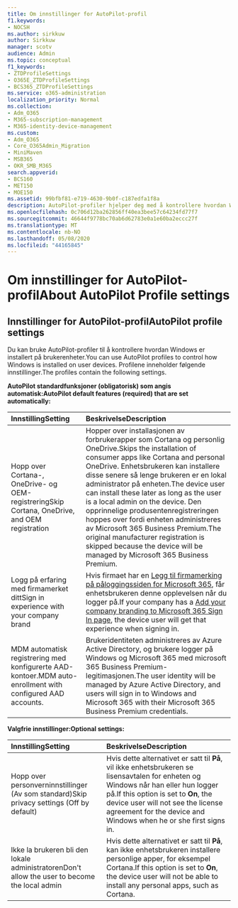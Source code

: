 ```yaml
---
title: Om innstillinger for AutoPilot-profil
f1.keywords:
- NOCSH
ms.author: sirkkuw
author: Sirkkuw
manager: scotv
audience: Admin
ms.topic: conceptual
f1_keywords:
- ZTDProfileSettings
- O365E_ZTDProfileSettings
- BCS365_ZTDProfileSettings
ms.service: o365-administration
localization_priority: Normal
ms.collection:
- Adm_O365
- M365-subscription-management
- M365-identity-device-management
ms.custom:
- Adm_O365
- Core_O365Admin_Migration
- MiniMaven
- MSB365
- OKR_SMB_M365
search.appverid:
- BCS160
- MET150
- MOE150
ms.assetid: 99bfbf81-e719-4630-9b0f-c187edfa1f8a
description: AutoPilot-profiler hjelper deg med å kontrollere hvordan Windows blir installert på brukerenheter. Profilene inneholder standard og valgfrie innstillinger som hopp over Cortana-installasjonen.
ms.openlocfilehash: 0c706d12ba262856ff40ea3bee57c64234fd77f7
ms.sourcegitcommit: 46644f9778bc70ab6d62783e0a1e60ba2eccc27f
ms.translationtype: MT
ms.contentlocale: nb-NO
ms.lasthandoff: 05/08/2020
ms.locfileid: "44165845"
---
```

# <a name="about-autopilot-profile-settings"></a><span data-ttu-id="c8642-104">Om innstillinger for AutoPilot-profil</span><span class="sxs-lookup"><span data-stu-id="c8642-104">About AutoPilot Profile settings</span></span>

## <a name="autopilot-profile-settings"></a><span data-ttu-id="c8642-105">Innstillinger for AutoPilot-profil</span><span class="sxs-lookup"><span data-stu-id="c8642-105">AutoPilot profile settings</span></span>

<span data-ttu-id="c8642-106">Du kan bruke AutoPilot-profiler til å kontrollere hvordan Windows er installert på brukerenheter.</span><span class="sxs-lookup"><span data-stu-id="c8642-106">You can use AutoPilot profiles to control how Windows is installed on user devices.</span></span> <span data-ttu-id="c8642-107">Profilene inneholder følgende innstillinger.</span><span class="sxs-lookup"><span data-stu-id="c8642-107">The profiles contain the following settings.</span></span>
  
 <span data-ttu-id="c8642-108">**AutoPilot standardfunksjoner (obligatorisk) som angis automatisk:**</span><span class="sxs-lookup"><span data-stu-id="c8642-108">**AutoPilot default features (required) that are set automatically:**</span></span>
  
|<span data-ttu-id="c8642-109">**Innstilling**</span><span class="sxs-lookup"><span data-stu-id="c8642-109">**Setting**</span></span>|<span data-ttu-id="c8642-110">**Beskrivelse**</span><span class="sxs-lookup"><span data-stu-id="c8642-110">**Description**</span></span>|
|:-----|:-----|
|<span data-ttu-id="c8642-111">Hopp over Cortana-, OneDrive- og OEM-registrering</span><span class="sxs-lookup"><span data-stu-id="c8642-111">Skip Cortana, OneDrive, and OEM registration</span></span>  <br/> |<span data-ttu-id="c8642-112">Hopper over installasjonen av forbrukerapper som Cortana og personlig OneDrive.</span><span class="sxs-lookup"><span data-stu-id="c8642-112">Skips the installation of consumer apps like Cortana and personal OneDrive.</span></span> <span data-ttu-id="c8642-113">Enhetsbrukeren kan installere disse senere så lenge brukeren er en lokal administrator på enheten.</span><span class="sxs-lookup"><span data-stu-id="c8642-113">The device user can install these later as long as the user is a local admin on the device.</span></span> <span data-ttu-id="c8642-114">Den opprinnelige produsentenregistreringen hoppes over fordi enheten administreres av Microsoft 365 Business Premium.</span><span class="sxs-lookup"><span data-stu-id="c8642-114">The original manufacturer registration is skipped because the device will be managed by Microsoft 365 Business Premium.</span></span>  <br/> |
|<span data-ttu-id="c8642-115">Logg på erfaring med firmamerket ditt</span><span class="sxs-lookup"><span data-stu-id="c8642-115">Sign in experience with your company brand</span></span>  <br/> |<span data-ttu-id="c8642-116">Hvis firmaet har en [Legg til firmamerking på påloggingssiden for Microsoft 365](https://docs.microsoft.com/microsoft-365/admin/setup/customize-sign-in-page), får enhetsbrukeren denne opplevelsen når du logger på.</span><span class="sxs-lookup"><span data-stu-id="c8642-116">If your company has a [Add your company branding to Microsoft 365 Sign In page](https://docs.microsoft.com/microsoft-365/admin/setup/customize-sign-in-page), the device user will get that experience when signing in.</span></span>  <br/> |
|<span data-ttu-id="c8642-117">MDM automatisk registrering med konfigurerte AAD-kontoer.</span><span class="sxs-lookup"><span data-stu-id="c8642-117">MDM auto-enrollment with configured AAD accounts.</span></span>  <br/> |<span data-ttu-id="c8642-118">Brukeridentiteten administreres av Azure Active Directory, og brukere logger på Windows og Microsoft 365 med microsoft 365 Business Premium-legitimasjonen.</span><span class="sxs-lookup"><span data-stu-id="c8642-118">The user identity will be managed by Azure Active Directory, and users will sign in to Windows and Microsoft 365 with their Microsoft 365 Business Premium credentials.</span></span>  <br/> |
   
 <span data-ttu-id="c8642-119">**Valgfrie innstillinger:**</span><span class="sxs-lookup"><span data-stu-id="c8642-119">**Optional settings:**</span></span>
  
|<span data-ttu-id="c8642-120">**Innstilling**</span><span class="sxs-lookup"><span data-stu-id="c8642-120">**Setting**</span></span>|<span data-ttu-id="c8642-121">**Beskrivelse**</span><span class="sxs-lookup"><span data-stu-id="c8642-121">**Description**</span></span>|
|:-----|:-----|
|<span data-ttu-id="c8642-122">Hopp over personverninnstillinger (Av som standard)</span><span class="sxs-lookup"><span data-stu-id="c8642-122">Skip privacy settings (Off by default)</span></span>  <br/> |<span data-ttu-id="c8642-123">Hvis dette alternativet er satt til **På**, vil ikke enhetsbrukeren se lisensavtalen for enheten og Windows når han eller hun logger på.</span><span class="sxs-lookup"><span data-stu-id="c8642-123">If this option is set to **On**, the device user will not see the license agreement for the device and Windows when he or she first signs in.</span></span>  <br/> |
|<span data-ttu-id="c8642-124">Ikke la brukeren bli den lokale administratoren</span><span class="sxs-lookup"><span data-stu-id="c8642-124">Don't allow the user to become the local admin</span></span>  <br/> |<span data-ttu-id="c8642-125">Hvis dette alternativet er satt til **På**, kan ikke enhetsbrukeren installere personlige apper, for eksempel Cortana.</span><span class="sxs-lookup"><span data-stu-id="c8642-125">If this option is set to **On**, the device user will not be able to install any personal apps, such as Cortana.</span></span><br/> |
   
